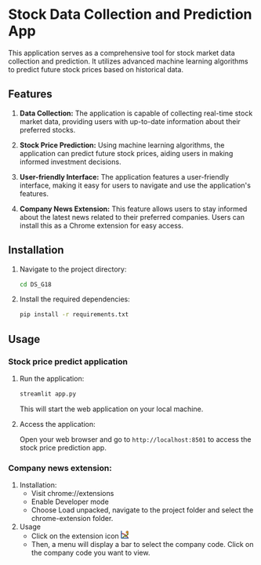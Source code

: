 # Stock Data Collection and Prediction App

This application serves as a comprehensive tool for stock market data collection and prediction. It utilizes advanced machine learning algorithms to predict future stock prices based on historical data.

## Features
1. **Data Collection:** 
   The application is capable of collecting real-time stock market data, providing users with up-to-date information about their preferred stocks.

2.  **Stock Price Prediction:** 
   Using machine learning algorithms, the application can predict future stock prices, aiding users in making informed investment decisions.

3. **User-friendly Interface:** 
   The application features a user-friendly interface, making it easy for users to navigate and use the application's features.

4. **Company News Extension:** 
   This feature allows users to stay informed about the latest news related to their preferred companies. Users can install this as a Chrome extension for easy access.
   
## Installation

1. Navigate to the project directory:

    ```bash
    cd DS_G18
    ```

2. Install the required dependencies:

    ```bash
    pip install -r requirements.txt
    ```

## Usage

### Stock price predict application

1. Run the application:

    ```bash
    streamlit app.py
    ```

    This will start the web application on your local machine.

2. Access the application:

    Open your web browser and go to `http://localhost:8501` to access the stock price prediction app.

### Company news extension:

1. Installation:
    - Visit chrome://extensions
    - Enable Developer mode
    - Choose Load unpacked, navigate to the project folder and select the chrome-extension folder.
2. Usage
    - Click on the extension icon ![alt text](./chrome-extension/icons/icon16.png)
    - Then, a menu will display a bar to select the company code. Click on the company code you want to view.
